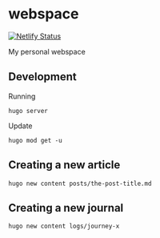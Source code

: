 # webspace
[![Netlify Status](https://api.netlify.com/api/v1/badges/55fd4203-76af-4263-86f9-e1b2dd6757e6/deploy-status)](https://app.netlify.com/sites/jyz-webspace/deploys)

My personal webspace


## Development

Running

```
hugo server
```

Update

```
hugo mod get -u
```

## Creating a new article

```
hugo new content posts/the-post-title.md
```

## Creating a new journal

```
hugo new content logs/journey-x
```

